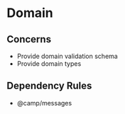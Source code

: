 # Domain

## Concerns

* Provide domain validation schema
* Provide domain types

## Dependency Rules

* @camp/messages
